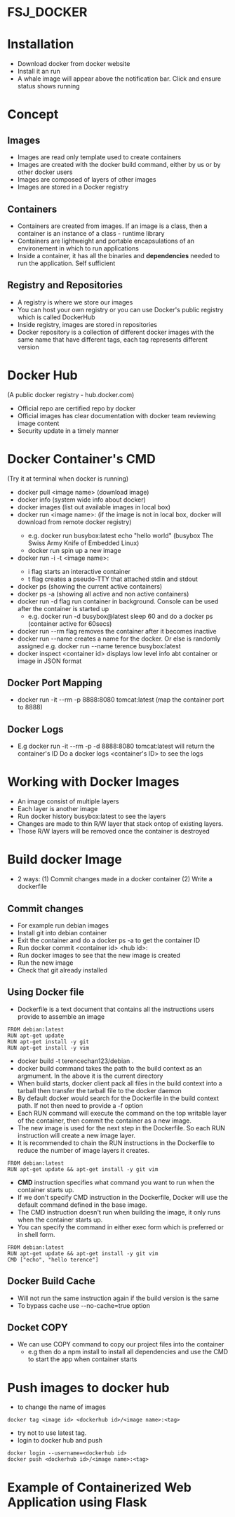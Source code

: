 # FSJ_DOCKER

# Installation
- Download docker from docker website
- Install it an run
- A whale image will appear above the notification bar. Click and ensure status shows running

# Concept
## Images
- Images are read only template used to create containers
- Images are created with the docker build command, either by us or by other docker users
- Images are composed of layers of other images
- Images are stored in a Docker registry

## Containers
- Containers are created from images. If an image is a class, then a container is an instance of a class - runtime library
- Containers are lightweight and portable encapsulations of an environement in which to run applications
- Inside a container, it has all the binaries and **dependencies** needed to run the application. Self sufficient

## Registry and Repositories
- A registry is where we store our images
- You can host your own registry or you can use Docker's public registry which is called DockerHub
- Inside registry, images are stored in repositories
- Docker repository is a collection of different docker images with the same name that have different tags, each tag represents different version

# Docker Hub
(A public docker registry - hub.docker.com)
- Official repo are certified repo by docker
- Official images has clear documentation with docker team reviewing image content
- Security update in a timely manner

# Docker Container's CMD
(Try it at terminal when docker is running)
- docker pull \<image name> (download image)
- docker info (system wide info about docker)
- docker images (list out available images in local box)
- docker run \<image name>:<tag> (if the image is not in local box, docker will download from remote docker registry)
  - e.g. docker run busybox:latest echo "hello world" (busybox The Swiss Army Knife of Embedded Linux)
  - docker run spin up a new image
- docker run -i -t \<image name>:<tag>
  - i flag starts an interactive container
  - t flag creates a pseudo-TTY that attached stdin and stdout
- docker ps (showing the current active containers)
- docker ps -a (showing all active and non active containers)
- docker run -d flag run container in background. Console can be used after the container is started up
  - e.g. docker run -d busybox@latest sleep 60 and do a docker ps (container active for 60secs)
- docker run --rm flag removes the container after it becomes inactive
- docker run --name creates a name for the docker. Or else is randomly assigned
  e.g. docker run --name terence busybox:latest
- docker inspect \<container id> displays low level info abt container or image in JSON format

## Docker Port Mapping
- docker run -it --rm -p 8888:8080 tomcat:latest (map the container port to 8888)

## Docker Logs
- E.g docker run -it --rm -p -d 8888:8080 tomcat:latest will return the container's ID
  Do a docker logs \<container's ID> to see the logs

# Working with Docker Images
- An image consist of multiple layers
- Each layer is another image
- Run docker history busybox:latest to see the layers
- Changes are made to thin R/W layer that stack ontop of existing layers.
- Those R/W layers will be removed once the container is destroyed
    
# Build docker Image
- 2 ways: (1) Commit changes made in a docker container (2) Write a dockerfile

## Commit changes
- For example run debian images
- Install git into debian container
- Exit the container and do a docker ps -a to get the container ID
- Run docker commit \<container id> \<hub id>:<version>
- Run docker images to see that the new image is created
- Run the new image
- Check that git already installed

## Using Docker file
- Dockerfile is a text document that contains all the instructions users provide to assemble an image
```
FROM debian:latest
RUN apt-get update
RUN apt-get install -y git
RUN apt-get install -y vim    
```
- docker build -t terencechan123/debian .
- docker build command takes the path to the build context as an argmument. In the above it is the current directory
- When build starts, docker client pack all files in the build context into a tarball then transfer the tarball file to the docker daemon
- By default docker would search for the Dockerfile in the build context path. If not then need to provide a -f option
- Each RUN command will execute the command on the top writable layer of the container, then commit the container as a new image.
- The new image is used for the next step in the Dockerfile. So each RUN instruction will create a new image layer.
- It is recommended to chain the RUN instructions in the Dockerfile to reduce the number of image layers it creates.
    
```
FROM debian:latest
RUN apt-get update && apt-get install -y git vim
```
- **CMD** instruction specifies what command you want to run when the container starts up.
- If we don't specify CMD instruction in the Dockerfile, Docker will use the default command defined in the base image.
- The CMD instruction doesn't run when building the image, it only runs when the container starts up.
- You can specify the command in either exec form which is preferred or in shell form.
```
FROM debian:latest
RUN apt-get update && apt-get install -y git vim
CMD ["echo", "hello terence"]   
```    

## Docker Build Cache
- Will not run the same instruction again if the build version is the same
- To bypass cache use --no-cache=true option

    
## Docket COPY
- We can use COPY command to copy our project files into the container
  - e.g then do a npm install to install all dependencies and use the CMD to start the app when container starts
    
# Push images to docker hub
- to change the name of images 
```
docker tag <image id> <dockerhub id>/<image name>:<tag>
```
- try not to use latest tag. 
- login to docker hub and push
```
docker login --username=<dockerhub id>
docker push <dockerhub id>/<image name>:<tag>
```

# Example of Containerized Web Application using Flask
